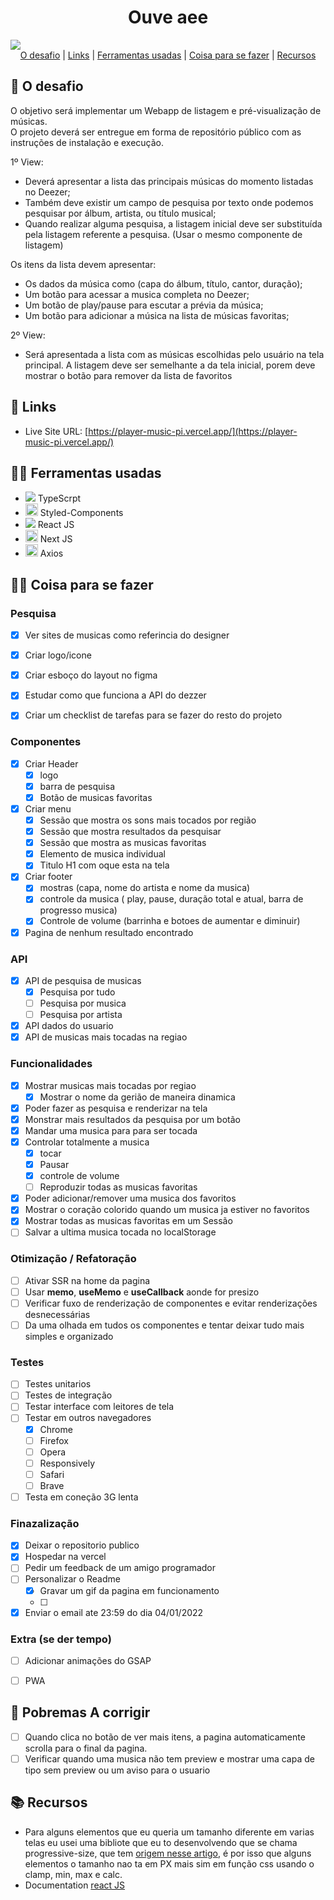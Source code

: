 
<h1 align="center" class="line-1 anim-typewriter">Ouve aee</h1>



<img align="center"  class="img__project " src="./screen.gif">

<div align="center"  class="links">
    <a href="#the_challenge">O desafio</a> |
     <a href="#links">Links</a> |
      <a href="#built_with">Ferramentas usadas</a> |
       <a href="#author">Coisa para se fazer</a>  |
       <a href="#resources">Recursos</a>
</div>

<h2 id="the_challenge"> 🌋 O desafio</h2>

O objetivo será implementar um Webapp de listagem e pré-visualização de músicas.<br>
O projeto deverá ser entregue em forma de repositório público com as instruções de instalação e execução.

1º View:

- Deverá apresentar a lista das principais músicas do momento listadas no Deezer;
- Também deve existir um campo de pesquisa por texto onde podemos pesquisar por álbum, artista, ou título musical;
- Quando realizar alguma pesquisa, a listagem inicial deve ser substituída pela listagem referente a pesquisa. (Usar o mesmo componente de listagem)

Os itens da lista devem apresentar:

- Os dados da música como (capa do álbum, título, cantor, duração);
- Um botão para acessar a musica completa no Deezer;
- Um botão de play/pause para escutar a prévia da música;
- Um botão para adicionar a música na lista de músicas favoritas;

2º View:

- Será apresentada a lista com as músicas escolhidas pelo usuário na tela principal. A listagem deve ser semelhante a da tela inicial, porem deve mostrar o botão para remover da lista de favoritos


<h2 id="links">🔗 Links</h2>

- Live Site URL:  [https://player-music-pi.vercel.app/](https://player-music-pi.vercel.app/)


<h2 id="built_with">👷‍♂️ Ferramentas usadas</h2>


-  <img src="https://img.icons8.com/color/20/000000/typescript.png"/> TypeScrpt
-  <img class="icon" height="20" src="https://avatars-04.gitter.im/group/iv/4/5800767ed73408ce4f2e2711"/> Styled-Components
-  <img src="https://img.icons8.com/plasticine/20/000000/react.png"/> React JS
- <img src="https://seeklogo.com/images/N/next-js-logo-8FCFF51DD2-seeklogo.com.png" height="20"/> Next JS
- <img src="https://easypm.ie/wp-content/uploads/2020/12/axios-icon.png" height="20"> Axios



<h2 id="author">👨‍🎓 Coisa para se fazer </h2>

### Pesquisa
- [x] Ver sites de musicas como referincia do designer 
- [x] Criar logo/icone
- [x] Criar esboço do layout no figma 
- [x] Estudar como que funciona a API do dezzer
- [x] Criar um checklist de tarefas para se fazer do resto do projeto  


### Componentes

- [x] Criar Header
  - [x] logo
  - [x] barra de pesquisa 
  - [x] Botão de musicas favoritas
  
- [x] Criar menu 
  - [x] Sessão que mostra os sons mais tocados por região
  - [x] Sessão que mostra resultados da pesquisar
  - [x] Sessão que mostra as musicas favoritas  
  - [x] Elemento de musica individual 
  - [x] Titulo H1 com oque esta na tela 

- [x] Criar footer 
  - [x] mostras (capa, nome do artista e nome da musica)
  - [x] controle da musica ( play, pause, duração total e atual, barra de progresso musica)
  - [x] Controle de volume (barrinha e botoes de aumentar e diminuir)

- [x] Pagina de nenhum resultado encontrado

### API
- [x] API de pesquisa de musicas
  - [x] Pesquisa por tudo
  - [ ] Pesquisa por musica
  - [ ] Pesquisa por artista 
- [x] API dados do usuario
- [x] API de musicas mais tocadas na regiao  

### Funcionalidades 
- [x] Mostrar musicas mais tocadas por regiao
  - [x] Mostrar o nome da gerião de maneira dinamica 
- [x] Poder fazer as pesquisa e renderizar na tela 
- [x] Monstrar mais resultados da pesquisa por um botão 
- [x] Mandar uma musica para para ser tocada
- [x] Controlar totalmente a musica
  - [x] tocar
  - [x] Pausar 
  - [x] controle de  volume  
  - [ ] Reproduzir todas as musicas favoritas
- [x] Poder adicionar/remover uma musica dos favoritos
- [x] Mostrar o coração colorido quando um musica ja estiver no favoritos 
- [x] Mostrar todas as musicas favoritas em um Sessão
- [ ] Salvar a ultima musica tocada no localStorage

### Otimização / Refatoração
- [ ] Ativar SSR na home da pagina
- [ ] Usar **memo**, **useMemo** e **useCallback** aonde for presizo 
- [ ] Verificar fuxo de renderização de componentes e evitar renderizações desnecessárias 
- [ ] Da uma olhada em tudos os componentes e tentar deixar tudo mais simples e organizado 

### Testes 
- [ ] Testes unitarios
- [ ] Testes de integração
- [ ] Testar interface com leitores de tela 
- [ ] Testar em outros navegadores 
  - [x] Chrome 
  - [ ] Firefox
  - [ ] Opera 
  - [ ] Responsively
  - [ ] Safari 
  - [ ] Brave
- [ ] Testa em coneção 3G lenta 

### Finazalização
- [x] Deixar o repositorio publico 
- [x] Hospedar na vercel 
- [ ] Pedir um feedback de um amigo programador
- [ ] Personalizar o Readme
  - [x] Gravar um gif da pagina em funcionamento
  - [ ] 
- [x] Enviar o email ate 23:59 do dia 04/01/2022

### Extra (se der tempo)
- [ ] Adicionar animações do GSAP
- [ ] PWA
  

<h2 id="resources">🚧 Pobremas A corrigir</h2>

- [ ] Quando clica no botão de ver mais itens, a pagina automaticamente scrolla para o final da pagina.
- [ ] Verificar quando uma musica não tem preview e mostrar uma capa de tipo sem preview ou um aviso para o usuario

<h2 id="resources">📚 Recursos</h2>


- Para alguns elementos que eu queria um tamanho diferente em varias telas eu usei uma bibliote que eu to desenvolvendo que se chama progressive-size, que tem [origem nesse  artigo](https://css-tricks.com/linearly-scale-font-size-with-css-clamp-based-on-the-viewport/#for-those-who-dont-mind-that-edge-case), é por isso que alguns elementos o tamanho nao ta em PX mais sim em função css usando o clamp, min, max e calc.
- Documentation [react JS](https://reactjs.org/docs/getting-started.html) 




